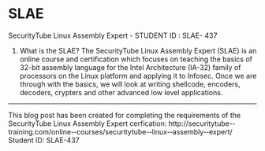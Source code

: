 SLAE
====

SecurityTube Linux Assembly Expert - STUDENT ID : SLAE- 437

1. What is the SLAE?
The SecurityTube Linux Assembly Expert (SLAE) is an online course and certification which focuses on teaching the basics
of 32-bit assembly language for the Intel Architecture (IA-32) family of processors on the Linux platform and applying it to Infosec. Once we are through with the basics, 
we will look at writing shellcode, encoders, decoders, crypters and other advanced low level applications.


---------------------------------------------------------------------------------------------------------------------------
This blog post has been created for completing the requirements of the SecurityTube Linux Assembly Expert cerfication:
http://securitytube-­‐training.com/online-­‐courses/securitytube-­‐linux-­‐assembly-­‐expert/
Student ID: SLAE-437
